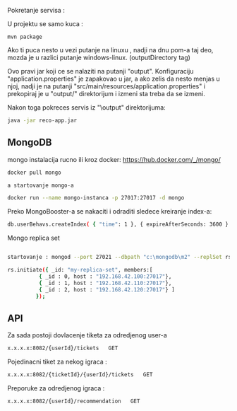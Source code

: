 Pokretanje servisa :

U projektu se samo kuca :

```bas
mvn package
```
Ako ti puca nesto u vezi putanje na linuxu , nadji na dnu pom-a taj deo, mozda je u razlici putanje windows-linux. (outputDirectory tag)

Ovo pravi jar koji ce se nalaziti na putanji "output\". Konfiguraciju "application.properties" je zapakovao u jar, a ako zelis da nesto menjas u njoj, nadji je na putanji "src/main/resources/application.properties" i prekopiraj je u "output/" direktorijum i izmeni sta treba da se izmeni. 

Nakon toga pokreces servis iz "\output" direktorijuma:

```bash
java -jar reco-app.jar
```


MongoDB
------

mongo instalacija rucno ili kroz docker: 
https://hub.docker.com/_/mongo/

```bash
docker pull mongo

a startovanje mongo-a

docker run --name mongo-instanca -p 27017:27017 -d mongo
```

Preko MongoBooster-a se nakaciti i odraditi sledece kreiranje index-a:
```bash
db.userBehavs.createIndex( { "time": 1 }, { expireAfterSeconds: 3600 } )
```
Mongo replica set 
```bash

startovanje : mongod --port 27021 --dbpath "c:\mongodb\m2" --replSet rs0

rs.initiate({ _id: "my-replica-set", members:[
          { _id : 0, host : "192.168.42.100:27017"},
          { _id : 1, host : "192.168.42.110:27017"},
          { _id : 2, host : "192.168.42.120:27017"} ]
         });
```
API 
-----

Za sada postoji dovlacenje tiketa za odredjenog user-a
```bash
x.x.x.x:8082/{userId}/tickets   GET  
```

Pojedinacni tiket za nekog igraca :

```bash
x.x.x.x:8082/{ticketId}/{userId}/tickets   GET   
```


Preporuke za odredjenog igraca : 

```bash
x.x.x.x:8082/{userId}/recommendation   GET   
```
